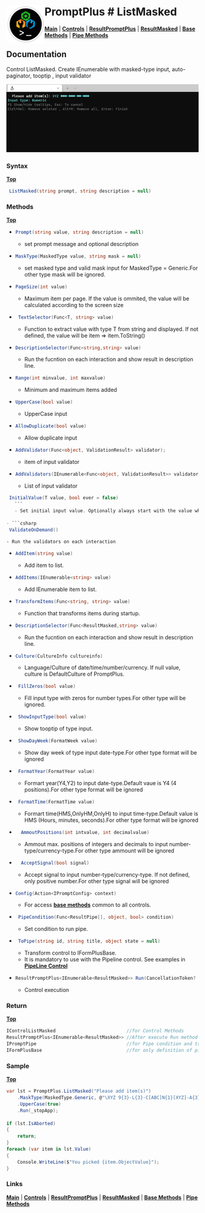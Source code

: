 # <img align="left" width="100" height="100" src="./images/icon.png"> PromptPlus # ListMasked
[**Main**](index.md#help) | 
[**Controls**](index.md#apis) |
[**ResultPromptPlus**](resultpromptplus) |
[**ResultMasked**](resultmasked) |
[**Base Methods**](basemethods) |
[**Pipe Methods**](pipemethods)

## Documentation
Control ListMasked. Create IEnumerable with masked-type input, auto-paginator, tooptip , input validator

![](./images/MaskedList.gif)

### Syntax
[**Top**](#promptplus--listmasked)

```csharp
 ListMasked(string prompt, string description = null)
````

### Methods
[**Top**](#promptplus--listmasked)

- ```csharp
  Prompt(string value, string description = null)
  ``` 
  - set prompt message and optional description

- ```csharp
  MaskType(MaskedType value, string mask = null)
  ``` 
  - set masked type and valid mask input for  MaskedType = Generic.For other type mask will be ignored.

- ```csharp
  PageSize(int value)
    ```
    - Maximum item per page. If the value is ommited, the value will be calculated according to the screen size 

- ```csharp
   TextSelector(Func<T, string> value)
    ```
    - Function to extract value with type T from string and displayed. If not defined, the value will be item => item.ToString()

- ```csharp
  DescriptionSelector(Func<string,string> value)
  ``` 
    - Run the fucntion on each interaction and show result in description line.

- ```csharp
  Range(int minvalue, int maxvalue)
    ```
    - Minimum and maximum items added

- ```csharp
  UpperCase(bool value)
    ```
    - UpperCase input

- ```csharp
  AllowDuplicate(bool value)
    ```
    - Allow duplicate input

- ```csharp
  AddValidator(Func<object, ValidationResult> validator);
  ``` 
    - item of input validator

- ```csharp
  AddValidators(IEnumerable<Func<object, ValidationResult>> validators)
  ``` 
    - List of input validator

 ```csharp
  InitialValue(T value, bool ever = false)
    ```
    - Set initial input value. Optionally always start with the value when ever is true

- ```csharp
  ValidateOnDemand()
  ``` 
    - Run the validators on each interaction

- ```csharp
  AddItem(string value)
    ```
    - Add item to list.

- ```csharp
  AddItems(IEnumerable<string> value)
    ```
    - Add IEnumerable item to list.

- ```csharp
  TransformItems(Func<string, string> value)
    ```
    - Function that transforms items during startup.

- ```csharp
  DescriptionSelector(Func<ResultMasked,string> value)
  ``` 
    - Run the fucntion on each interaction and show result in description line.

- ```csharp
  Culture(CultureInfo cultureinfo)
  ``` 
    - Language/Culture of date/time/number/currency. If null value, culture is DefaultCulture of PromptPlus.

- ```csharp
   FillZeros(bool value)
  ``` 
    - Fill input type with zeros for number types.For other type will be ignored.

- ```csharp
   ShowInputType(bool value)
  ``` 
    - Show tooptip of type input.

- ```csharp
   ShowDayWeek(FormatWeek value)
  ``` 
    - Show day week of type input date-type.For other type format will be ignored

- ```csharp
   FormatYear(FormatYear value)
  ``` 
    - Formart year(Y4,Y2) to input date-type.Default vaue is Y4 (4 positions).For other type format will be ignored

- ```csharp
   FormatTime(FormatTime value)
  ``` 
    - Formart time(HMS,OnlyHM,OnlyH) to input time-type.Default value is HMS (Hours, minutes, seconds).For other type format will be ignored

- ```csharp
    AmmoutPositions(int intvalue, int decimalvalue)
  ``` 
    - Ammout max. positions of integers and decimals to input number-type/currency-type.For other type ammount will be ignored

- ```csharp
    AcceptSignal(bool signal)
  ``` 
    -  Accept signal to input number-type/currency-type. If not defined, only positive number.For other type signal will be ignored

- ```csharp
  Config(Action<IPromptConfig> context)
  ``` 
  - For access [**base methods**](basemethods) common to all controls.

- ```csharp
   PipeCondition(Func<ResultPipe[], object, bool> condition)
  ``` 
  - Set condition to run pipe.

- ```csharp
   ToPipe(string id, string title, object state = null)
  ``` 
  - Transform control to IFormPlusBase.
  - It is mandatory to use with the Pipeline control. See examples in [**PipeLine Control**](pipeline)

- ```csharp
  ResultPromptPlus<IEnumerable<ResultMasked>> Run(CancellationToken? value = null)
  ``` 
	- Control execution

### Return
[**Top**](#promptplus--listmasked)

```csharp
IControlListMasked                          //for Control Methods
ResultPromptPlus<IEnumerable<ResultMasked>> //After execute Run method
IPromptPipe                                 //for Pipe condition and transform to IFormPlusBase 
IFormPlusBase                               //for only definition of pipe to Pipeline Control
```


### Sample
[**Top**](#promptplus--listmasked)


```csharp
var lst = PromptPlus.ListMasked("Please add item(s)")
    .MaskType(MaskedType.Generic, @"\XYZ 9{3}-L{3}-C[ABC]N{1}[XYZ]-A{3}")
    .UpperCase(true)
    .Run(_stopApp);

if (lst.IsAborted)
{
    return;
}
foreach (var item in lst.Value)
{
    Console.WriteLine($"You picked {item.ObjectValue}");
}
```

### Links
[**Main**](index.md#help) | 
[**Controls**](index.md#apis) |
[**ResultPromptPlus**](resultpromptplus) |
[**ResultMasked**](resultmasked) |
[**Base Methods**](basemethods) |
[**Pipe Methods**](pipemethods)
